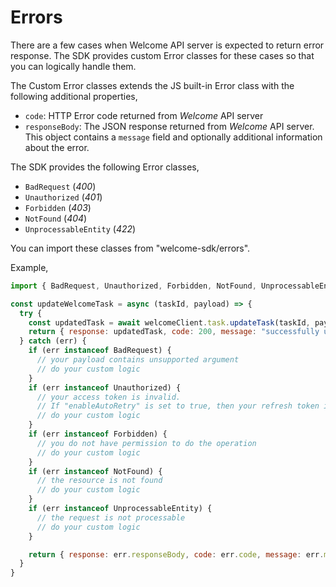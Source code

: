 # Errors

There are a few cases when Welcome API server is expected to return error response. The SDK provides custom Error classes for these cases so that you can logically handle them.

The Custom Error classes extends the JS built-in Error class with the following additional properties,

- `code`: HTTP Error code returned from _Welcome_ API server
- `responseBody`: The JSON response returned from _Welcome_ API server. This object contains a `message` field and optionally additional information about the error.

The SDK provides the following Error classes,

- `BadRequest` (_400_)
- `Unauthorized` (_401_)
- `Forbidden` (_403_)
- `NotFound` (_404_)
- `UnprocessableEntity` (_422_)

You can import these classes from "welcome-sdk/errors".

Example,

```js
import { BadRequest, Unauthorized, Forbidden, NotFound, UnprocessableEntity } from "welcome-sdk/lib/errors";

const updateWelcomeTask = async (taskId, payload) => {
  try {
    const updatedTask = await welcomeClient.task.updateTask(taskId, payload);
    return { response: updatedTask, code: 200, message: "successfully updated the task" };
  } catch (err) {
    if (err instanceof BadRequest) {
      // your payload contains unsupported argument
      // do your custom logic
    }
    if (err instanceof Unauthorized) {
      // your access token is invalid.
      // If "enableAutoRetry" is set to true, then your refresh token is also invalid
      // do your custom logic
    }
    if (err instanceof Forbidden) {
      // you do not have permission to do the operation
      // do your custom logic
    }
    if (err instanceof NotFound) {
      // the resource is not found
      // do your custom logic
    }
    if (err instanceof UnprocessableEntity) {
      // the request is not processable
      // do your custom logic
    }

    return { response: err.responseBody, code: err.code, message: err.message }
  }
}

```